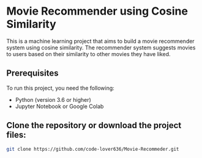 # Movie Recommender using Cosine Similarity

This is a machine learning project that aims to build a movie recommender system using cosine similarity. The recommender system suggests movies to users based on their similarity to other movies they have liked.

## Prerequisites

To run this project, you need the following:

- Python (version 3.6 or higher)
- Jupyter Notebook or Google Colab

## Clone the repository or download the project files:

   ```bash
   git clone https://github.com/code-lover636/Movie-Recommeder.git
   ```



